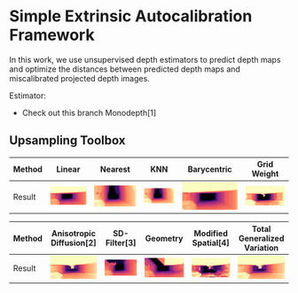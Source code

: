 # Simple Extrinsic Autocalibration Framework
In this work, we use unsupervised depth estimators to predict depth maps and optimize the distances between predicted depth maps and miscalibrated projected depth images. 

Estimator:

- Check out this branch Monodepth[1]

## Upsampling Toolbox

|  Method   | Linear | Nearest  | KNN | Barycentric | Grid Weight |
|  ----  | ---- | ----  | ----  | ----  | ----  |
| Result  | ![Linear](img/linear.png) | ![Nearest](img/nearest.png) | ![KNN](img/knn.png) | ![Barycentric](img/barycentric.png) |  ![Grid_weight](img/grid_weight.png) |


|  Method   | Anisotropic Diffusion[2] | SD-Filter[3]  | Geometry | Modified Spatial[4] | Total Generalized Variation |
|  ----  | ---- | ----  | ----  | ----  | ----  |
| Result  | ![Anisotropic](img/anisotropic.png) | ![SDFilter](img/sdfilter.png) | ![geometry](img/geometry.png) | ![Barycentric](img/spatial.png) |  ![tgv](img/tgv.png) |
